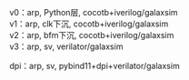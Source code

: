 v0：arp, Python层, cocotb+iverilog/galaxsim  
v1：arp, clk下沉, cocotb+iverilog/galaxsim  
v2：arp, bfm下沉, cocotb+iverilog/galaxsim  
v3：arp, sv, verilator/galaxsim  

dpi：arp, sv, pybind11+dpi+verilator/galaxsim  

